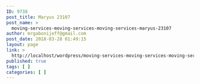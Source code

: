 ```yaml
---
ID: 9738
post_title: Maryus 23107
post_name: >
  moving-services-moving-services-moving-services-maryus-23107
author: mrgabonijeff@gmail.com
post_date: 2018-03-28 01:49:15
layout: page
link: >
  http://localhost/wordpress/moving-services-moving-services-moving-services-maryus-23107/
published: true
tags: [ ]
categories: [ ]
---
```

